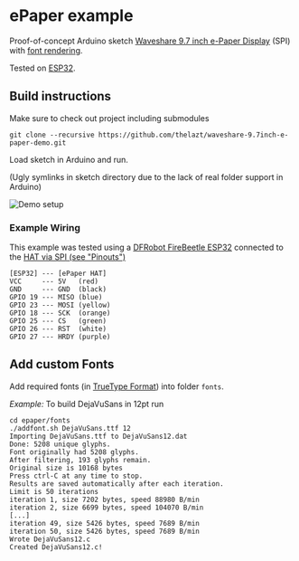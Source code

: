 # ePaper example

Proof-of-concept Arduino sketch [Waveshare 9.7 inch e-Paper Display](https://www.waveshare.com/9.7inch-e-paper-hat.htm) (SPI) with [font rendering](https://github.com/mcufont/mcufont).

Tested on [ESP32](https://www.espressif.com/en/products/hardware/esp32/overview).


## Build instructions

Make sure to check out project including submodules

    git clone --recursive https://github.com/thelazt/waveshare-9.7inch-e-paper-demo.git

Load sketch in Arduino and run.

(Ugly symlinks in sketch directory due to the lack of real folder support in Arduino)

![Demo setup](demo.jpg)

### Example Wiring

This example was tested using a [DFRobot FireBeetle ESP32](https://wiki.dfrobot.com/FireBeetle_ESP32_IOT_Microcontroller(V3.0)__Supports_Wi-Fi_&_Bluetooth__SKU__DFR0478) connected to the [HAT via SPI (see "Pinouts")](https://www.waveshare.com/9.7inch-e-paper-hat.htm)

    [ESP32] --- [ePaper HAT]
    VCC     --- 5V   (red)
    GND     --- GND  (black)
    GPIO 19 --- MISO (blue)
    GPIO 23 --- MOSI (yellow)
    GPIO 18 --- SCK  (orange)
    GPIO 25 --- CS   (green)
    GPIO 26 --- RST  (white)
    GPIO 27 --- HRDY (purple)

## Add custom Fonts

Add required fonts (in [TrueType Format](https://en.wikipedia.org/wiki/TTF)) into folder `fonts`.

*Example:* To build DejaVuSans in 12pt run

    cd epaper/fonts
    ./addfont.sh DejaVuSans.ttf 12
    Importing DejaVuSans.ttf to DejaVuSans12.dat
    Done: 5208 unique glyphs.
    Font originally had 5208 glyphs.
    After filtering, 193 glyphs remain.
    Original size is 10168 bytes
    Press ctrl-C at any time to stop.
    Results are saved automatically after each iteration.
    Limit is 50 iterations
    iteration 1, size 7202 bytes, speed 88980 B/min
    iteration 2, size 6699 bytes, speed 104070 B/min
    [...]
    iteration 49, size 5426 bytes, speed 7689 B/min
    iteration 50, size 5426 bytes, speed 7689 B/min
    Wrote DejaVuSans12.c
    Created DejaVuSans12.c!

